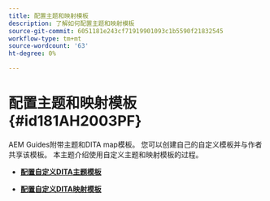 ```yaml
---
title: 配置主题和映射模板
description: 了解如何配置主题和映射模板
source-git-commit: 6051181e243cf71919901093c1b5590f21832545
workflow-type: tm+mt
source-wordcount: '63'
ht-degree: 0%

---
```



# 配置主题和映射模板 {#id181AH2003PF}

AEM Guides附带主题和DITA map模板。 您可以创建自己的自定义模板并与作者共享该模板。 本主题介绍使用自定义主题和映射模板的过程。

- **[配置自定义DITA主题模板](conf-template-tags-custom-dita-topic-template.md)**

- **[配置自定义DITA映射模板](conf-template-tags-custom-dita-map-templates.md)**


